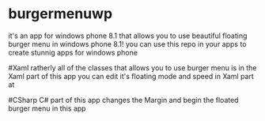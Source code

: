 # burgermenuwp
it's an app for windows phone 8.1 that allows you to use beautiful floating burger menu in windows phone 8.1!
you can use this repo in your apps to create stunnig apps for windows phone

#Xaml
ratherly all of the classes that allows you to use burger menu is in the Xaml part of this app you can edit it's floating mode and speed in Xaml part at  <storyboard> 

#CSharp 
C# part of this app changes the Margin and begin the floated burger menu in this app
